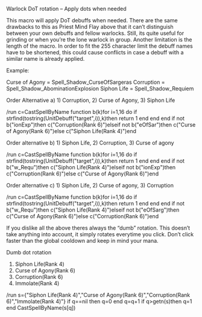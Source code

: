 Warlock DoT rotation – Apply dots when needed

This macro will apply DoT debuffs when needed. There are the same drawbacks to this as Priest Mind Flay above that it can’t distinguish between your own debuffs and fellow warlocks. Still, its quite useful for grinding or when you’re the lone warlock in group. Another limitation is the length of the macro. In order to fit the 255 character limit the debuff names have to be shortened, this could cause conflicts in case a debuff with a similar name is already applied.

Example:

Curse of Agony = Spell_Shadow_CurseOfSargeras
Corruption = Spell_Shadow_AbominationExplosion
Siphon Life = Spell_Shadow_Requiem

Order Alternative a) 1) Corruption, 2) Curse of Agony, 3) Siphon Life

/run c=CastSpellByName function b(k)for i=1,16 do if strfind(tostring(UnitDebuff("target",i)),k)then return 1 end end end if not b("ionExp")then c("Corruption(Rank 6)")elseif not b("eOfSar")then c("Curse of Agony(Rank 6)")else c("Siphon Life(Rank 4)")end

 
 

Order alternative b) 1) Siphon Life, 2) Corruption, 3) Curse of agony

/run c=CastSpellByName function b(k)for i=1,16 do if strfind(tostring(UnitDebuff("target",i)),k)then return 1 end end end if not b("w_Requ")then c("Siphon Life(Rank 4)")elseif not b("ionExp")then c("Corruption(Rank 6)")else c("Curse of Agony(Rank 6)")end

 
 

Order alternative c) 1) Siphon Life, 2) Curse of agony, 3) Corruption

/run c=CastSpellByName function b(k)for i=1,16 do if strfind(tostring(UnitDebuff("target",i)),k)then return 1 end end end if not b("w_Requ")then c("Siphon Life(Rank 4)")elseif not b("eOfSarg")then c("Curse of Agony(Rank 6)")else c("Corruption(Rank 6)")end

 

If you dislike all the above theres always the “dumb” rotation. This doesn’t take anything into account, it simply rotates everytime you click. Don’t click faster than the global cooldown and keep in mind your mana.

Dumb dot rotation
1. Siphon Life(Rank 4)
2. Curse of Agony(Rank 6)
3. Corruption(Rank 6)
4. Immolate(Rank 4)

/run s={"Siphon Life(Rank 4)","Curse of Agony(Rank 6)","Corruption(Rank 6)","Immolate(Rank 4)"} if q==nil then q=0 end q=q+1 if q>getn(s)then q=1 end CastSpellByName(s[q]) 